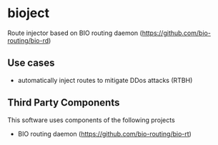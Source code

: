 # bioject
Route injector based on BIO routing daemon (https://github.com/bio-routing/bio-rd)

## Use cases
* automatically inject routes to mitigate DDos attacks (RTBH)

## Third Party Components
This software uses components of the following projects
* BIO routing daemon (https://github.com/bio-routing/bio-rt)